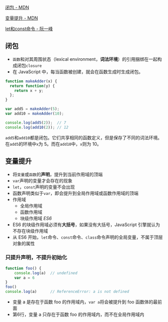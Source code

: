 [闭包 - MDN](https://developer.mozilla.org/zh-CN/docs/Web/JavaScript/Closures)

[变量提升 - MDN](https://developer.mozilla.org/zh-CN/docs/Glossary/Hoisting)

[let和const命令 - 阮一峰](https://es6.ruanyifeng.com/#docs/let)

## 闭包

- `函数`和对其周围状态（lexical environment，**词法环境**）的引用捆绑在一起构成闭包`closure`
- 在 JavaScript 中，每当函数被创建，就会在函数生成时生成闭包。

```javascript
function makeAdder(x) {
  return function(y) {
    return x + y;
  };
}

var add5 = makeAdder(5);
var add10 = makeAdder(10);

console.log(add5(2));  // 7
console.log(add10(2)); // 12
```

`add5`和`add10`都是闭包。它们共享相同的函数定义，但是保存了不同的词法环境。在`add5`的环境中`x`为 5。而在`add10`中，`x`则为 10。

## 变量提升

- 将`变量`或`函数`的**声明**，提升到当前作用域的顶端
- `var`声明的变量才会存在的现象
- `let`，`const`声明的变量不会出现
- 函数声明类似于`var`，即会提升到全局作用域或函数作用域的顶端
- 作用域
  - 全局作用域
  - 函数作用域
  - 块级作用域 *ES6*
- ES6 的块级作用域必须有**大括号**，如果没有大括号，JavaScript 引擎就认为不存在块级作用域
- 从 ES6 开始，`let`命令、`const`命令、`class`命令声明的全局变量，不属于顶层对象的属性

### 只提升声明，不提升初始化

```javascript
function foo() {
	console.log(a)	// undefined
	var a = 6
}
foo()
console.log(a)		// ReferenceError: a is not defined
```

- 变量 a 是存在于函数 foo 的作用域内，`var a`将会被提升到 foo 函数体的最前面
- 第6行，变量 a 只存在于函数 foo 的作用域内，而不在全局作用域内

